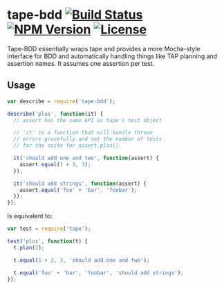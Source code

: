 tape-bdd [![Build Status](http://img.shields.io/travis/roughculture/tape-bdd.svg?style=flat)](https://travis-ci.org/roughculture/tape-bdd) [![NPM Version](http://img.shields.io/npm/v/tape-bdd.svg?style=flat)](https://npmjs.org/package/tape-bdd) [![License](http://img.shields.io/npm/l/tape-bdd.svg?style=flat)](https://github.com/roughculture/tape-bdd/blob/master/LICENSE)
========

Tape-BDD essentially wraps tape and provides a more Mocha-style interface for
BDD and automatically handling things like TAP planning and assertion names. It
assumes one assertion per test.

Usage
-----

```js
var describe = require('tape-bdd');

describe('plus', function(it) {
  // assert has the same API as tape's test object

  // 'it' is a function that will handle thrown
  // errors gracefully and set the number of tests
  // for the suite for assert.plan().

  it('should add one and two', function(assert) {
    assert.equal(1 + 3, 3);
  });

  it('should add strings', function(assert) {
    assert.equal('foo' + 'bar', 'foobar');
  });
});
```

Is equivalent to:

```js
var test = require('tape');

test('plus', function(t) {
  t.plan(2);

  t.equal(1 + 2, 3, 'should add one and two');

  t.equal('foo' + 'bar', 'foobar', 'should add strings');
});
```
